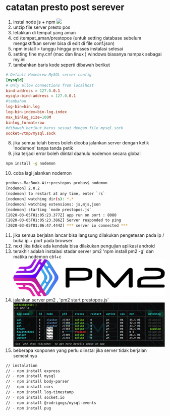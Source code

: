 # catatan presto post serever

1. instal node js + npm
![](https://nodejs.org/static/images/logo.svg)
2. unzip file server presto pos
3. letakkan di tempat yang aman
4. cd /tempat_aman/prestopos (untuk setting database sebelum mengaktifkan server bisa di edit di file conf.json)
5. npm install > tunggu hingga prosses instalasi selesai
6. setting fine my.cnf (mac dan linux ) windows biasanya nampak sebagai my.ini
7. tambahkan baris kode seperti dibawah berikut
```cnf
# Default Homebrew MySQL server config
[mysqld]
# Only allow connections from localhost
bind-address = 127.0.0.1
mysqlx-bind-address = 127.0.0.1
#tambahan
log-bin=bin.log
log-bin-index=bin-log.index
max_binlog_size=100M
binlog_format=row
#dibawah berikut harus sesuai dengan file mysql.sock
socket=/tmp/mysql.sock
```
8. jika semua telah beres boleh dicoba jalankan server dengan ketik 'nodemon' tanpa tanda petik
9. jika terjadi error boleh diintal daahulu nodemon secara global
```bash
npm install -g nodemon
```
10. coba lagi jalankan nodemon
```bash
probuss-MacBook-Air:prestopos probus$ nodemon
[nodemon] 2.0.2
[nodemon] to restart at any time, enter `rs`
[nodemon] watching dir(s): *.*
[nodemon] watching extensions: js,mjs,json
[nodemon] starting `node prestopos.js`
[2020-03-05T01:05:23.377Z] app run on port : 8080
[2020-03-05T01:05:23.386Z] Server responded to ping
[2020-03-05T01:06:47.444Z] *** server io connected ***
```
11. jika semua berjalan lancar bisa langsung dilakukan pengetesan pada ip / buka ip + port pada browser
12. next jika tidak ada kendala bisa dilakukan pengujian aplikasi android
13. terakhir adalah instalasi stadar server pm2 'npm install pm2 -g' dan matika nodemon ctrl+c
![](https://raw.githubusercontent.com/Unitech/pm2/development/pres/pm2-v4.png)
14. jalankan server pm2 , 'pm2 start prestopos.js'
![gambar pm2](https://github.com/unitech/pm2/raw/master/pres/pm2-list.png)
15. beberapa konponen yang perlu diinstal jika server tidak berjalan semestinya
```bash
// instalation
// - npm install express
// - npm install mysql
// - npm install body-parser
// - npm install cors
// - npm install log-timestamp
// - npm install socket.io
// - npm install @rodrigogs/mysql-events
// - npm install pug
```
